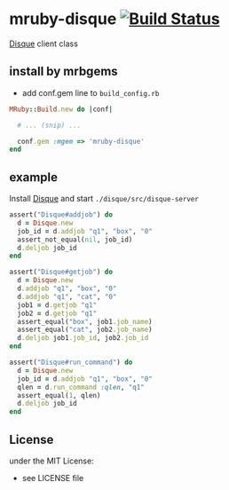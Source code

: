 # mruby-disque   [![Build Status](https://travis-ci.org/matsumoto-r/mruby-disque.png?branch=master)](https://travis-ci.org/matsumoto-r/mruby-disque)
[Disque](https://github.com/antirez/disque) client class

## install by mrbgems
- add conf.gem line to `build_config.rb`

```ruby
MRuby::Build.new do |conf|

  # ... (snip) ...

  conf.gem :mgem => 'mruby-disque'
end
```
## example

Install [Disque](https://github.com/antirez/disque) and start `./disque/src/disque-server`

```ruby
assert("Disque#addjob") do
  d = Disque.new
  job_id = d.addjob "q1", "box", "0"
  assert_not_equal(nil, job_id)
  d.deljob job_id
end

assert("Disque#getjob") do
  d = Disque.new
  d.addjob "q1", "box", "0"
  d.addjob "q1", "cat", "0"
  job1 = d.getjob "q1"
  job2 = d.getjob "q1"
  assert_equal("box", job1.job_name)
  assert_equal("cat", job2.job_name)
  d.deljob job1.job_id, job2.job_id
end

assert("Disque#run_command") do
  d = Disque.new
  job_id = d.addjob "q1", "box", "0"
  qlen = d.run_command :qlen, "q1"
  assert_equal(1, qlen)
  d.deljob job_id
end
```

## License
under the MIT License:
- see LICENSE file
